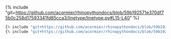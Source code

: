{% include "git+https://github.com/acormier/rhinopythondocs/blob/59b192571e370df75b0c258d17593341fd85cca3/linetype/linetype.py#L15-L40" %}

```python
{% include "git+https://github.com/acormier/rhinopythondocs/blob/59b192571e370df75b0c258d17593341fd85cca3/linetype/linetype.py#L13" %}
{% include "git+https://github.com/acormier/rhinopythondocs/blob/59b192571e370df75b0c258d17593341fd85cca3/linetype/linetype.py#L42-L43" %}
```


